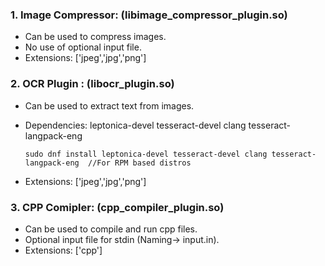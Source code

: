 ### 1. **Image Compressor**: (libimage_compressor_plugin.so)
   -  Can be used to compress images.
   -  No use of optional input file.
   -  Extensions: ['jpeg','jpg','png']

### 2. **OCR Plugin** : (libocr_plugin.so)
   - Can be used to extract text from images.
   - Dependencies: leptonica-devel tesseract-devel clang tesseract-langpack-eng
     
     ```
     sudo dnf install leptonica-devel tesseract-devel clang tesseract-langpack-eng  //For RPM based distros
     ```
   -  Extensions: ['jpeg','jpg','png']

### 3. **CPP Comipler**: (cpp_compiler_plugin.so)
   -  Can be used to compile and run cpp files.
   -  Optional input file for stdin (Naming-> input.in).
   -  Extensions: ['cpp']
